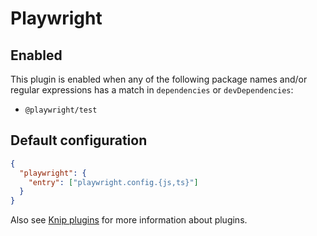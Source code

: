 # Playwright

## Enabled

This plugin is enabled when any of the following package names and/or regular expressions has a match in `dependencies`
or `devDependencies`:

- `@playwright/test`

## Default configuration

```json
{
  "playwright": {
    "entry": ["playwright.config.{js,ts}"]
  }
}
```

Also see [Knip plugins][1] for more information about plugins.

[1]: https://github.com/webpro/knip/blob/main/README.md#plugins
